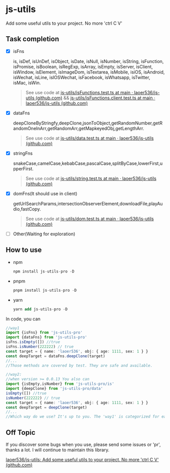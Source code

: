 # js-utils
Add some useful utils to your project. No more 'ctrl C V'

## Task completion

- [x] isFns

  is,
  isDef,
  isUnDef,
  isObject,
  isDate,
  isNull,
  isNumber,
  isString,
  isFunction,
  isPromise,
  isBoolean,
  isRegExp,
  isArray,
  isEmpty,
  isServer,
  isClient,
  isWindow,
  isElement,
  isImageDom,
  isTextarea,
  isMobile,
  isiOS,
  isAndroid,
  isWechat,
  isLine,
  isIOSWechat,
  isFacebook,
  isWhatsapp,
  isTwitter,
  isMac,
  isWin.

  > See use code at [js-utils/isFunctions.test.ts at main · laoer536/js-utils (github.com)](https://github.com/laoer536/js-utils/blob/main/test/isFunctions.test.ts) && [js-utils/isFunctions.client.test.ts at main · laoer536/js-utils (github.com)](https://github.com/laoer536/js-utils/blob/main/test/isFunctions.client.test.ts) 

- [x] dataFns

  deepCloneByStringfy,deepClone,jsonToObject,getRandomNumber,getRandomOneInArr,getRandomArr,getMapkeyedObj,getLengthArr.
  
  > See use code at [js-utils/data.test.ts at main · laoer536/js-utils (github.com)](https://github.com/laoer536/js-utils/blob/main/test/data.test.ts)
  
- [x] stringFns

  snakeCase,camelCase,kebabCase,pascalCase,splitByCase,lowerFirst,upperFirst.
  
  > See use code at [js-utils/string.test.ts at main · laoer536/js-utils (github.com)](https://github.com/laoer536/js-utils/blob/main/test/string.test.ts)
  
- [x] domFns(It should use in client)

  getUrlSearchParams,intersectionObserverElement,downloadFile,playAudio,fastCopy.
  
  > See use code at [js-utils/dom.test.ts at main · laoer536/js-utils (github.com)](https://github.com/laoer536/js-utils/blob/main/test/dom.test.ts)
  
- [ ] Other(Waiting for exploration)

## How to use

- npm 

  ```sql
  npm install js-utils-pro -D
  ```

- pnpm 

  ```sql
  pnpm install js-utils-pro -D
  ```

- yarn 

  ```sql
  yarn add js-utils-pro -D
  ```

In code, you can

```typescript
//way1
import {isFns} from 'js-utils-pro'
import {dataFns} from 'js-utils-pro'
isFns.isEmpty([]) //true
isFns.isNumber(222222) // true
const target = { name: 'laoer536', obj: { age: 1111, sex: 1 } }
const deepTarget = dataFns.deepClone(target)
//...
//Those methods are covered by test. They are safe and available.

//way2:
//when version >= 0.0.13 You also can
import {isEmpty,isNumber} from 'js-utils-pro/is'
import {deepClone} from 'js-utils-pro/data'
isEmpty([]) //true
isNumber(222222) // true
const target = { name: 'laoer536', obj: { age: 1111, sex: 1 } }
const deepTarget = deepClone(target)
//...
//Which way do we use? It's up to you. The 'way1' is categorized for easy memory and use. But I prefer to use 'way2', because it use 'import on demand' to get minimize size.
```

## Off Topic

If you discover some bugs when you use, please send some issues or 'pr', thanks a lot. I will continue to maintain this library.

[laoer536/js-utils: Add some useful utils to your project. No more 'ctrl C V' (github.com)](https://github.com/laoer536/js-utils/)

